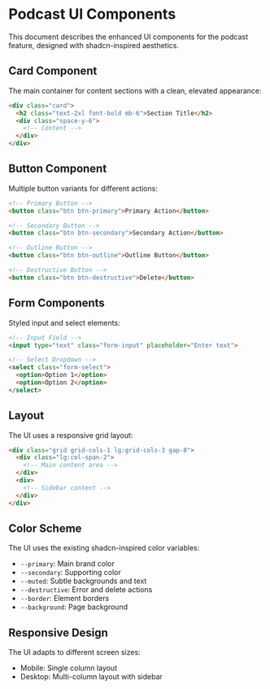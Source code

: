 # Podcast UI Components

This document describes the enhanced UI components for the podcast feature, designed with shadcn-inspired aesthetics.

## Card Component

The main container for content sections with a clean, elevated appearance:

```html
<div class="card">
  <h2 class="text-2xl font-bold mb-6">Section Title</h2>
  <div class="space-y-6">
    <!-- Content -->
  </div>
</div>
```

## Button Component

Multiple button variants for different actions:

```html
<!-- Primary Button -->
<button class="btn btn-primary">Primary Action</button>

<!-- Secondary Button -->
<button class="btn btn-secondary">Secondary Action</button>

<!-- Outline Button -->
<button class="btn btn-outline">Outline Button</button>

<!-- Destructive Button -->
<button class="btn btn-destructive">Delete</button>
```

## Form Components

Styled input and select elements:

```html
<!-- Input Field -->
<input type="text" class="form-input" placeholder="Enter text">

<!-- Select Dropdown -->
<select class="form-select">
  <option>Option 1</option>
  <option>Option 2</option>
</select>
```

## Layout

The UI uses a responsive grid layout:

```html
<div class="grid grid-cols-1 lg:grid-cols-3 gap-8">
  <div class="lg:col-span-2">
    <!-- Main content area -->
  </div>
  <div>
    <!-- Sidebar content -->
  </div>
</div>
```

## Color Scheme

The UI uses the existing shadcn-inspired color variables:

- `--primary`: Main brand color
- `--secondary`: Supporting color
- `--muted`: Subtle backgrounds and text
- `--destructive`: Error and delete actions
- `--border`: Element borders
- `--background`: Page background

## Responsive Design

The UI adapts to different screen sizes:
- Mobile: Single column layout
- Desktop: Multi-column layout with sidebar